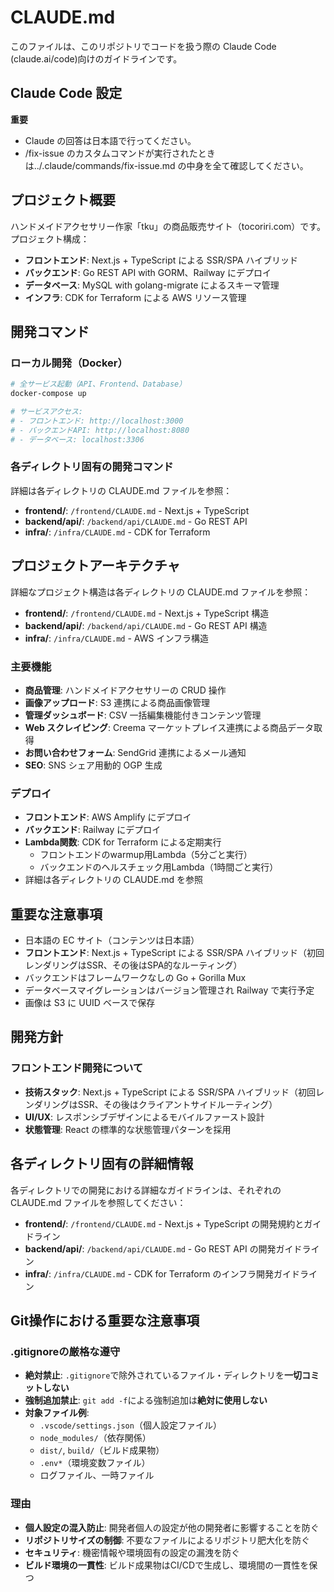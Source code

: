 # CLAUDE.md

このファイルは、このリポジトリでコードを扱う際の Claude Code (claude.ai/code)向けのガイドラインです。

## Claude Code 設定

**重要**

- Claude の回答は日本語で行ってください。
- /fix-issue のカスタムコマンドが実行されたときは../.claude/commands/fix-issue.md の中身を全て確認してください。

## プロジェクト概要

ハンドメイドアクセサリー作家「tku」の商品販売サイト（tocoriri.com）です。プロジェクト構成：

- **フロントエンド**: Next.js + TypeScript による SSR/SPA ハイブリッド
- **バックエンド**: Go REST API with GORM、Railway にデプロイ
- **データベース**: MySQL with golang-migrate によるスキーマ管理
- **インフラ**: CDK for Terraform による AWS リソース管理

## 開発コマンド

### ローカル開発（Docker）

```bash
# 全サービス起動（API、Frontend、Database）
docker-compose up

# サービスアクセス:
# - フロントエンド: http://localhost:3000
# - バックエンドAPI: http://localhost:8080
# - データベース: localhost:3306
```

### 各ディレクトリ固有の開発コマンド

詳細は各ディレクトリの CLAUDE.md ファイルを参照：

- **frontend/**: `/frontend/CLAUDE.md` - Next.js + TypeScript
- **backend/api/**: `/backend/api/CLAUDE.md` - Go REST API
- **infra/**: `/infra/CLAUDE.md` - CDK for Terraform

## プロジェクトアーキテクチャ

詳細なプロジェクト構造は各ディレクトリの CLAUDE.md ファイルを参照：

- **frontend/**: `/frontend/CLAUDE.md` - Next.js + TypeScript 構造
- **backend/api/**: `/backend/api/CLAUDE.md` - Go REST API 構造
- **infra/**: `/infra/CLAUDE.md` - AWS インフラ構造

### 主要機能

- **商品管理**: ハンドメイドアクセサリーの CRUD 操作
- **画像アップロード**: S3 連携による商品画像管理
- **管理ダッシュボード**: CSV 一括編集機能付きコンテンツ管理
- **Web スクレイピング**: Creema マーケットプレイス連携による商品データ取得
- **お問い合わせフォーム**: SendGrid 連携によるメール通知
- **SEO**: SNS シェア用動的 OGP 生成

### デプロイ

- **フロントエンド**: AWS Amplify にデプロイ
- **バックエンド**: Railway にデプロイ
- **Lambda関数**: CDK for Terraform による定期実行
  - フロントエンドのwarmup用Lambda（5分ごと実行）
  - バックエンドのヘルスチェック用Lambda（1時間ごと実行）
- 詳細は各ディレクトリの CLAUDE.md を参照

## 重要な注意事項

- 日本語の EC サイト（コンテンツは日本語）
- **フロントエンド**: Next.js + TypeScript による SSR/SPA ハイブリッド（初回レンダリングはSSR、その後はSPA的なルーティング）
- バックエンドはフレームワークなしの Go + Gorilla Mux
- データベースマイグレーションはバージョン管理され Railway で実行予定
- 画像は S3 に UUID ベースで保存

## 開発方針

### フロントエンド開発について

- **技術スタック**: Next.js + TypeScript による SSR/SPA ハイブリッド（初回レンダリングはSSR、その後はクライアントサイドルーティング）
- **UI/UX**: レスポンシブデザインによるモバイルファースト設計
- **状態管理**: React の標準的な状態管理パターンを採用

## 各ディレクトリ固有の詳細情報

各ディレクトリでの開発における詳細なガイドラインは、それぞれの CLAUDE.md ファイルを参照してください：

- **frontend/**: `/frontend/CLAUDE.md` - Next.js + TypeScript の開発規約とガイドライン
- **backend/api/**: `/backend/api/CLAUDE.md` - Go REST API の開発ガイドライン
- **infra/**: `/infra/CLAUDE.md` - CDK for Terraform のインフラ開発ガイドライン

## Git操作における重要な注意事項

### .gitignoreの厳格な遵守

- **絶対禁止**: `.gitignore`で除外されているファイル・ディレクトリを**一切コミットしない**
- **強制追加禁止**: `git add -f`による強制追加は**絶対に使用しない**
- **対象ファイル例**:
  - `.vscode/settings.json`（個人設定ファイル）
  - `node_modules/`（依存関係）
  - `dist/`, `build/`（ビルド成果物）
  - `.env*`（環境変数ファイル）
  - ログファイル、一時ファイル

### 理由

- **個人設定の混入防止**: 開発者個人の設定が他の開発者に影響することを防ぐ
- **リポジトリサイズの制御**: 不要なファイルによるリポジトリ肥大化を防ぐ
- **セキュリティ**: 機密情報や環境固有の設定の漏洩を防ぐ
- **ビルド環境の一貫性**: ビルド成果物はCI/CDで生成し、環境間の一貫性を保つ
